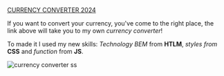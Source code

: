 [CURRENCY CONVERTER 2024](https://shimmy022.github.io/KALKULATOR-WALUT-CURRENCY-CONVERTER-2024/)

If you want to convert your currency, you've come to the right place, the link above will take you to my own *currency converter*! 

To made it I used my new skills: 
*Technology BEM* from **HTLM**, *styles from* **CSS** and *function* from **JS**. 

![currency converter ss](https://i.ibb.co/CMzt6ZG/Zrzut-ekranu-2024-02-12-200450.png)
